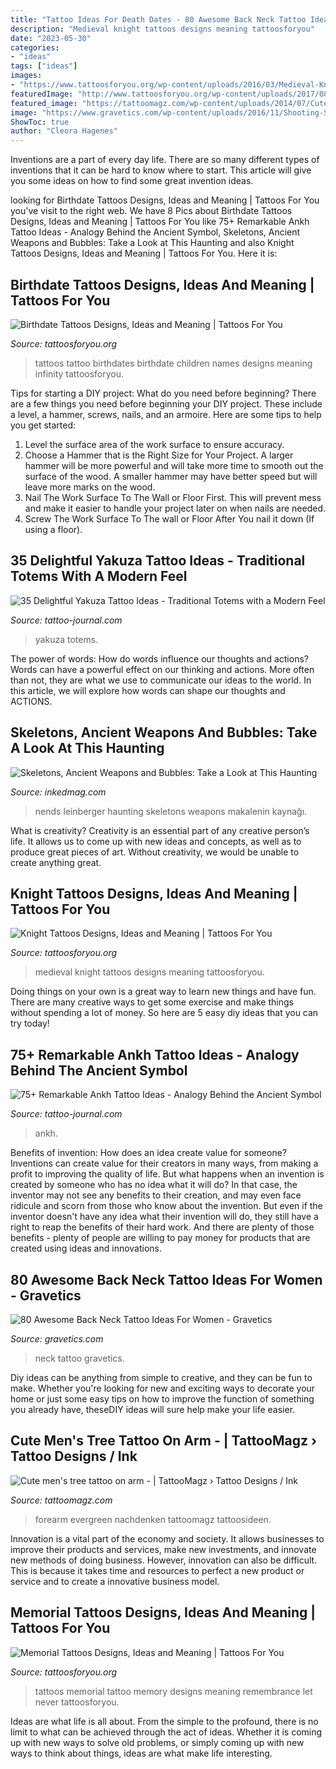 ```yaml
---
title: "Tattoo Ideas For Death Dates - 80 Awesome Back Neck Tattoo Ideas For Women"
description: "Medieval knight tattoos designs meaning tattoosforyou"
date: "2023-05-30"
categories:
- "ideas"
tags: ["ideas"]
images:
- "https://www.tattoosforyou.org/wp-content/uploads/2016/03/Medieval-Knight-Tattoos-1.jpg"
featuredImage: "http://www.tattoosforyou.org/wp-content/uploads/2017/08/Tattoos-with-Birthdates.jpg"
featured_image: "https://tattoomagz.com/wp-content/uploads/2014/07/Cute-mens-tree-tattoo-on-arm.jpg"
image: "https://www.gravetics.com/wp-content/uploads/2016/11/Shooting-Stars-Tattoo-On-Back-Of-Neck.jpg"
ShowToc: true
author: "Cleora Hagenes"
---
```



Inventions are a part of every day life. There are so many different types of inventions that it can be hard to know where to start. This article will give you some ideas on how to find some great invention ideas.

	

		
looking for Birthdate Tattoos Designs, Ideas and Meaning | Tattoos For You you've visit to the right web. We have 8 Pics about Birthdate Tattoos Designs, Ideas and Meaning | Tattoos For You like 75+ Remarkable Ankh Tattoo Ideas - Analogy Behind the Ancient Symbol, Skeletons, Ancient Weapons and Bubbles: Take a Look at This Haunting and also Knight Tattoos Designs, Ideas and Meaning | Tattoos For You. Here it is:
		
    
## Birthdate Tattoos Designs, Ideas And Meaning | Tattoos For You

<img loading=lazy src="http://www.tattoosforyou.org/wp-content/uploads/2017/08/Tattoos-with-Birthdates.jpg" onerror="this.onerror=null;this.src='https://tse2.mm.bing.net/th?id=OIP.0b8tfSFLsLH4KkfonNhS1gAAAA&amp;pid=15.1';" alt="Birthdate Tattoos Designs, Ideas and Meaning | Tattoos For You">

_Source: tattoosforyou.org_

>tattoos tattoo birthdates birthdate children names designs meaning infinity tattoosforyou. 

	

Tips for starting a DIY project: What do you need before beginning?
There are a few things you need before beginning your DIY project. These include a level, a hammer, screws, nails, and an armoire. Here are some tips to help you get started:
1. Level the surface area of the work surface to ensure accuracy.
2. Choose a Hammer that is the Right Size for Your Project. A larger hammer will be more powerful and will take more time to smooth out the surface of the wood. A smaller hammer may have better speed but will leave more marks on the wood.
3. Nail The Work Surface To The Wall or Floor First. This will prevent mess and make it easier to handle your project later on when nails are needed.
4. Screw The Work Surface To The wall or Floor After You nail it down (If using a floor).

    
## 35 Delightful Yakuza Tattoo Ideas - Traditional Totems With A Modern Feel

<img loading=lazy src="https://tattoo-journal.com/wp-content/uploads/2016/09/yakuza-tattoo1-768x576.jpg" onerror="this.onerror=null;this.src='https://tse4.mm.bing.net/th?id=OIP.EgYRSnefeHLoq68WNuHHcwHaFj&amp;pid=15.1';" alt="35 Delightful Yakuza Tattoo Ideas - Traditional Totems with a Modern Feel">

_Source: tattoo-journal.com_

>yakuza totems. 

	

The power of words: How do words influence our thoughts and actions?
Words can have a powerful effect on our thinking and actions. More often than not, they are what we use to communicate our ideas to the world. In this article, we will explore how words can shape our thoughts and ACTIONS.

    
## Skeletons, Ancient Weapons And Bubbles: Take A Look At This Haunting

<img loading=lazy src="https://www.inkedmag.com/.image/c_limit%2Ccs_srgb%2Cfl_progressive%2Cq_auto:good%2Cw_700/MTY3NjI5NDk0MDcxMzM4ODk0/tumblr_le3m01c3kx1qe71zoo1_500.jpg" onerror="this.onerror=null;this.src='https://tse3.mm.bing.net/th?id=OIP.7p7YeJH6RB78u1O-sCv9JwHaI8&amp;pid=15.1';" alt="Skeletons, Ancient Weapons and Bubbles: Take a Look at This Haunting">

_Source: inkedmag.com_

>nends leinberger haunting skeletons weapons makalenin kaynağı. 

	

What is creativity?
Creativity is an essential part of any creative person’s life. It allows us to come up with new ideas and concepts, as well as to produce great pieces of art. Without creativity, we would be unable to create anything great.

    
## Knight Tattoos Designs, Ideas And Meaning | Tattoos For You

<img loading=lazy src="https://www.tattoosforyou.org/wp-content/uploads/2016/03/Medieval-Knight-Tattoos-1.jpg" onerror="this.onerror=null;this.src='https://tse4.mm.bing.net/th?id=OIP.DMxcRh73r1XHniseAGuE8QHaJ4&amp;pid=15.1';" alt="Knight Tattoos Designs, Ideas and Meaning | Tattoos For You">

_Source: tattoosforyou.org_

>medieval knight tattoos designs meaning tattoosforyou. 

	

Doing things on your own is a great way to learn new things and have fun. There are many creative ways to get some exercise and make things without spending a lot of money. So here are 5 easy diy ideas that you can try today!

    
## 75+ Remarkable Ankh Tattoo Ideas - Analogy Behind The Ancient Symbol

<img loading=lazy src="https://tattoo-journal.com/wp-content/uploads/2016/08/Ankh-Tattoo_-18-765x765.jpg" onerror="this.onerror=null;this.src='https://tse1.mm.bing.net/th?id=OIP.QkruQMO3q5AodkYE0qPjtAHaHa&amp;pid=15.1';" alt="75+ Remarkable Ankh Tattoo Ideas - Analogy Behind the Ancient Symbol">

_Source: tattoo-journal.com_

>ankh. 

	

Benefits of invention: How does an idea create value for someone?
Inventions can create value for their creators in many ways, from making a profit to improving the quality of life. But what happens when an invention is created by someone who has no idea what it will do? In that case, the inventor may not see any benefits to their creation, and may even face ridicule and scorn from those who know about the invention. But even if the inventor doesn't have any idea what their invention will do, they still have a right to reap the benefits of their hard work. And there are plenty of those benefits - plenty of people are willing to pay money for products that are created using ideas and innovations.

    
## 80 Awesome Back Neck Tattoo Ideas For Women - Gravetics

<img loading=lazy src="https://www.gravetics.com/wp-content/uploads/2016/11/Shooting-Stars-Tattoo-On-Back-Of-Neck.jpg" onerror="this.onerror=null;this.src='https://tse3.mm.bing.net/th?id=OIP.JNUGzMt4MG1KykmZcs1S0gHaKB&amp;pid=15.1';" alt="80 Awesome Back Neck Tattoo Ideas For Women - Gravetics">

_Source: gravetics.com_

>neck tattoo gravetics. 

	

Diy ideas can be anything from simple to creative, and they can be fun to make. Whether you're looking for new and exciting ways to decorate your home or just some easy tips on how to improve the function of something you already have, theseDIY ideas will sure help make your life easier.

    
## Cute Men&#039;s Tree Tattoo On Arm - | TattooMagz › Tattoo Designs / Ink

<img loading=lazy src="https://tattoomagz.com/wp-content/uploads/2014/07/Cute-mens-tree-tattoo-on-arm.jpg" onerror="this.onerror=null;this.src='https://tse3.mm.bing.net/th?id=OIP.DZQItXWh9YwBoB9mR2254gHaLH&amp;pid=15.1';" alt="Cute men&#039;s tree tattoo on arm - | TattooMagz › Tattoo Designs / Ink">

_Source: tattoomagz.com_

>forearm evergreen nachdenken tattoomagz tattoosideen. 

	

Innovation is a vital part of the economy and society. It allows businesses to improve their products and services, make new investments, and innovate new methods of doing business. However, innovation can also be difficult. This is because it takes time and resources to perfect a new product or service and to create a innovative business model.

    
## Memorial Tattoos Designs, Ideas And Meaning | Tattoos For You

<img loading=lazy src="http://www.tattoosforyou.org/wp-content/uploads/2013/09/In-Memory-of-Tattoo-768x1024.jpg" onerror="this.onerror=null;this.src='https://tse3.mm.bing.net/th?id=OIP.S1PcYgy4-zsc2wJgJCUiNQHaJ4&amp;pid=15.1';" alt="Memorial Tattoos Designs, Ideas and Meaning | Tattoos For You">

_Source: tattoosforyou.org_

>tattoos memorial tattoo memory designs meaning remembrance let never tattoosforyou. 

	

Ideas are what life is all about. From the simple to the profound, there is no limit to what can be achieved through the act of ideas. Whether it is coming up with new ways to solve old problems, or simply coming up with new ways to think about things, ideas are what make life interesting.

